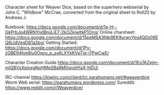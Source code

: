 Character sheet for Weaver Dice, based on the superhero webserial by John C. "Wildbow" McCrae,
converted from the original sheet to Roll20 by Andreas J.


Rulebook: 			https://docs.google.com/document/d/1e-H--GkPrbJq4WRNYndBnjjLjE7-2kOZkjwltkP1Ong/
Online charsheet: 	https://docs.google.com/document/d/15peMSA3fdp9EK9urwvYps4Q0z06EQ6iJdVggD81a2bg/
Getting Started: 	https://docs.google.com/document/d/1Py-zQBE94hm8Iu0Oqoy_p_svALXYkKVpTiq-i7PwCwE/

Character Creation Guide https://docs.google.com/document/d/1Eo7AZpjm-mIQBVxXpjvxgNoHMpSBa9M0onzhYaX-HDU/

IRC-channel 	 https://kiwiirc.com/client/irc.parahumans.net/#weaverdice
Worm Web serial: https://parahumans.wordpress.com/
Sureddit:		 https://www.reddit.com/r/Weaverdice/